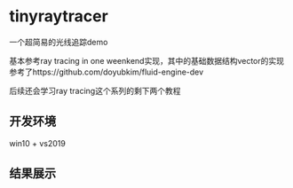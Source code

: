 # tinyraytracer
一个超简易的光线追踪demo

基本参考ray tracing in one weenkend实现，其中的基础数据结构vector的实现参考了https://github.com/doyubkim/fluid-engine-dev

后续还会学习ray tracing这个系列的剩下两个教程

## 开发环境
win10 + vs2019

## 结果展示

